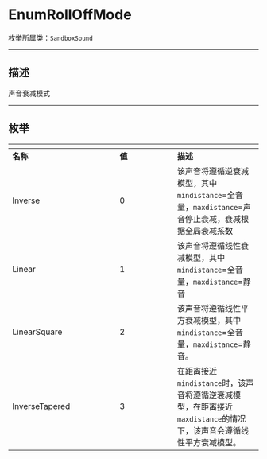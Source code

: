 # EnumRollOffMode

枚举所属类：`SandboxSound`

------------------------------------------------------------------------------------------
## 描述

声音衰减模式

------------------------------------------------------------------------------------------
## 枚举

|<div style="width:200px"></div>|<div style="width:100px"></div>|<div style="width:100px"></div>|
|:---   |:---|:---|
|**名称**   |**值**  |**描述**|
|Inverse   |0   |该声音将遵循逆衰减模型，其中`mindistance`=全音量，`maxdistance`=声音停止衰减，衰减根据全局衰减系数|
|Linear|1   |该声音将遵循线性衰减模型，其中`mindistance`=全音量，`maxdistance`=静音|
|LinearSquare|2   |该声音将遵循线性平方衰减模型，其中`mindistance`=全音量，`maxdistance`=静音。|
|InverseTapered|3   |在距离接近`mindistance`时，该声音将遵循逆衰减模型，在距离接近`maxdistance`的情况下，该声音会遵循线性平方衰减模型。|

